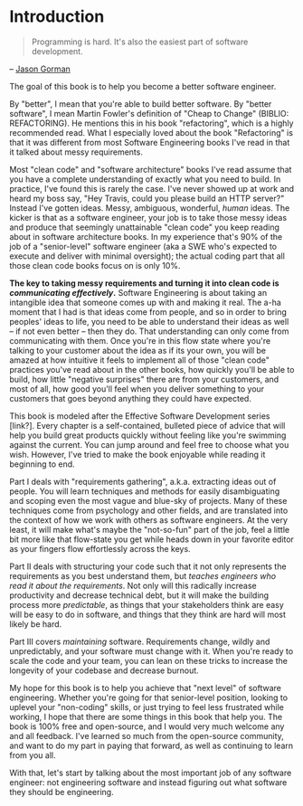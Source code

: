 # Introduction

> Programming is hard. It's also the easiest part of software development.

– [Jason Gorman](https://twitter.com/jasongorman/status/1472895565872697346)

The goal of this book is to help you become a better software engineer.

By "better", I mean that you're able to build better software. By "better software", I mean Martin Fowler's definition of "Cheap to Change" (BIBLIO: REFACTORING). He mentions this in his book "refactoring", which is a highly recommended read. What I especially loved about the book "Refactoring" is that it was different from most Software Engineering books I've read in that it talked about messy requirements.

Most "clean code" and "software architecture" books I've read assume that you have a complete understanding of
exactly what you need to build. In practice, I've found this is rarely the case. I've never showed up at work and
heard my boss say, "Hey Travis, could you please build an HTTP server?" Instead I've gotten ideas. Messy, ambiguous,
wonderful, _human_ ideas. The kicker is that as a
software engineer, your job is to take those messy ideas and produce that seemingly unattainable "clean code" you
keep reading about in software architecture books. In my experience that's 90% of the job of a "senior-level" software engineer (aka a SWE who's expected to execute and deliver with minimal oversight); the actual coding part that all those clean code books focus on is only 10%.

**The key to taking messy requirements and turning it into clean code is _communicating effectively_.** Software Engineering is about taking an intangible idea that someone comes up with and making it real. The a-ha moment that I had is that ideas come from people, and so in order to bring peoples' ideas to life, you need to be able to understand their ideas as well – if not even better – then they do. That understanding can only come from communicating with them. Once you're in this flow state where you're talking to your customer about the idea as if its your own, you will be amazed at how intuitive it feels to implement all of those "clean code" practices you've read about in the other books, how quickly you'll be able to build, how little "negative surprises" there are from your customers, and most of all, how good you'll feel when you deliver something to your customers that goes beyond anything they could have expected.

This book is modeled after the Effective Software Development series [link?]. Every chapter is a self-contained, bulleted
piece of advice that will help you build great products quickly without feeling like you're swimming against the
current. You can jump around and feel free to choose what you wish. However, I've tried to make the book enjoyable while reading it beginning to end.

Part I deals with "requirements gathering", a.k.a. extracting ideas out of people. You will learn techniques and
methods for easily disambiguating and scoping even the most vague and blue-sky of projects. Many of these techniques
come from psychology and other fields, and are translated into the context of how we work with others as software
engineers. At the very least, it will make what's maybe the "not-so-fun" part of the job, feel a little bit more
like that flow-state you get while heads down in your favorite editor as your fingers flow effortlessly across the
keys.

Part II deals with structuring your code such that it not only represents the requirements as you best understand
them, but _teaches engineers who read it about the requirements_. Not only will this radically increase
productivity and decrease technical debt, but it will make the building process more _predictable_, as things that
your stakeholders think are easy will be easy to do in software, and things that they think are hard will most likely
be hard.

Part III covers _maintaining_ software. Requirements change, wildly and unpredictably, and your software must change
with it. When you're ready to scale the code and your team, you can lean on these tricks to increase the longevity of
your codebase and decrease burnout.

My hope for this book is to help you achieve that "next level" of software engineering. Whether you're going for that
senior-level position, looking to uplevel your "non-coding" skills, or just trying to feel less frustrated while
working, I hope that there are some things in this book that help you. The book is 100% free and open-source, and I
would very much welcome any and all feedback. I've learned so much from the open-source community, and want to do my
part in paying that forward, as well as continuing to learn from you all.

With that, let's start by talking about the most important job of any software engineer: not engineering software and instead
figuring out what software they should be engineering.
